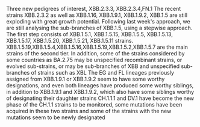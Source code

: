 Three new pedigrees of interest, XBB.2.3.3, XBB.2.3.4,FN.1
The recent strains XBB.2.3.2 as well as XBB.1.16, XBB.1.9.1, XBB.1.9.2, XBB.1.5 are still exploding with great growth potential. Following last week's approach, we are still analysing the sub-branches of XBB.1.5, using a stepwise approach.
The first step consists of XBB.1.5.1, XBB.1.5.15, XBB.1.5.5, XBB.1.5.13, XBB.1.5.17, XBB.1.5.20, XBB.1.5.21, XBB.1.5.11 strains.
XBB.1.5.19,XBB.1.5.4,XBB.1.5.16,XBB.1.5.19,XBB.1.5.2,XBB.1.5.7 are the main strains of the second tier.
In addition, some of the strains considered by some countries as BA.2.75 may be unspecified recombinant strains, or evolved sub-strains, or may be sub-branches of XBB and unspecified sub-branches of strains such as XBL
The EG and FL lineages previously assigned from XBB.1.9.1 or XBB.1.9.2 seem to have some worthy designations, and even both lineages have produced some worthy siblings, in addition to XBB.1.9.1 and XBB.1.9.2, which also have some siblings worthy of designating their daughter strains
CH.1.1.1 and DV.1 have become the new phase of the CH.1.1 strains to be monitored, some mutations have been acquired in these two strains and some of the strains with the new mutations seem to be newly designated
